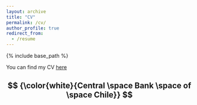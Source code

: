 ```yaml
---
layout: archive
title: "CV"
permalink: /cv/
author_profile: true
redirect_from:
  - /resume
---
```


{% include base_path %}

You can find my CV [here](http://alvarocastilloa.github.io/files/CV_AlvaroCastillo.pdf)

## $$ {\color{white}{Central \space Bank \space of \space Chile}} $$
